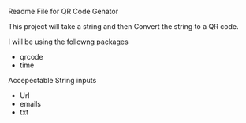 Readme File for QR Code Genator


This project will take a string and then Convert the string to a QR code.

I will be using the followng packages 
- qrcode
- time

Accepectable String inputs

- Url 
- emails
- txt
